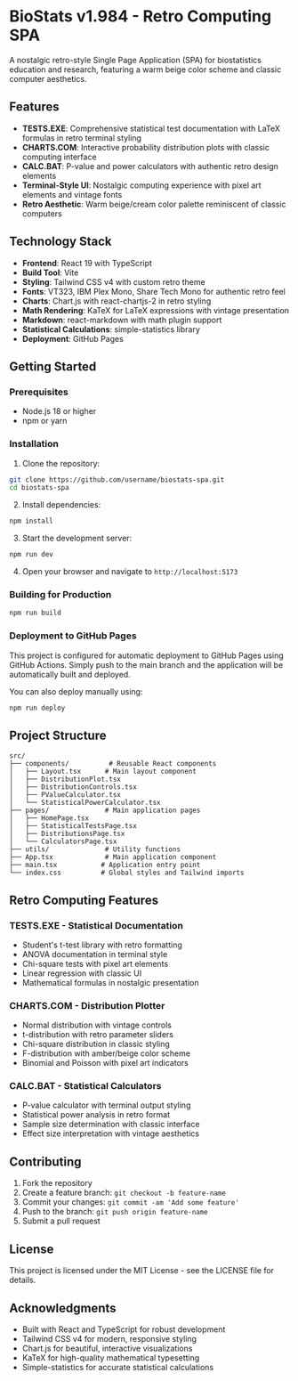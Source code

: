 # BioStats v1.984 - Retro Computing SPA

A nostalgic retro-style Single Page Application (SPA) for biostatistics education and research, featuring a warm beige color scheme and classic computer aesthetics.

## Features

- **TESTS.EXE**: Comprehensive statistical test documentation with LaTeX formulas in retro terminal styling
- **CHARTS.COM**: Interactive probability distribution plots with classic computing interface
- **CALC.BAT**: P-value and power calculators with authentic retro design elements
- **Terminal-Style UI**: Nostalgic computing experience with pixel art elements and vintage fonts
- **Retro Aesthetic**: Warm beige/cream color palette reminiscent of classic computers

## Technology Stack

- **Frontend**: React 19 with TypeScript
- **Build Tool**: Vite
- **Styling**: Tailwind CSS v4 with custom retro theme
- **Fonts**: VT323, IBM Plex Mono, Share Tech Mono for authentic retro feel
- **Charts**: Chart.js with react-chartjs-2 in retro styling
- **Math Rendering**: KaTeX for LaTeX expressions with vintage presentation
- **Markdown**: react-markdown with math plugin support
- **Statistical Calculations**: simple-statistics library
- **Deployment**: GitHub Pages

## Getting Started

### Prerequisites

- Node.js 18 or higher
- npm or yarn

### Installation

1. Clone the repository:
```bash
git clone https://github.com/username/biostats-spa.git
cd biostats-spa
```

2. Install dependencies:
```bash
npm install
```

3. Start the development server:
```bash
npm run dev
```

4. Open your browser and navigate to `http://localhost:5173`

### Building for Production

```bash
npm run build
```

### Deployment to GitHub Pages

This project is configured for automatic deployment to GitHub Pages using GitHub Actions. Simply push to the main branch and the application will be automatically built and deployed.

You can also deploy manually using:
```bash
npm run deploy
```

## Project Structure

```
src/
├── components/          # Reusable React components
│   ├── Layout.tsx      # Main layout component
│   ├── DistributionPlot.tsx
│   ├── DistributionControls.tsx
│   ├── PValueCalculator.tsx
│   └── StatisticalPowerCalculator.tsx
├── pages/              # Main application pages
│   ├── HomePage.tsx
│   ├── StatisticalTestsPage.tsx
│   ├── DistributionsPage.tsx
│   └── CalculatorsPage.tsx
├── utils/              # Utility functions
├── App.tsx             # Main application component
├── main.tsx           # Application entry point
└── index.css          # Global styles and Tailwind imports
```

## Retro Computing Features

### TESTS.EXE - Statistical Documentation
- Student's t-test library with retro formatting
- ANOVA documentation in terminal style
- Chi-square tests with pixel art elements
- Linear regression with classic UI
- Mathematical formulas in nostalgic presentation

### CHARTS.COM - Distribution Plotter
- Normal distribution with vintage controls
- t-distribution with retro parameter sliders
- Chi-square distribution in classic styling
- F-distribution with amber/beige color scheme
- Binomial and Poisson with pixel art indicators

### CALC.BAT - Statistical Calculators
- P-value calculator with terminal output styling
- Statistical power analysis in retro format
- Sample size determination with classic interface
- Effect size interpretation with vintage aesthetics

## Contributing

1. Fork the repository
2. Create a feature branch: `git checkout -b feature-name`
3. Commit your changes: `git commit -am 'Add some feature'`
4. Push to the branch: `git push origin feature-name`
5. Submit a pull request

## License

This project is licensed under the MIT License - see the LICENSE file for details.

## Acknowledgments

- Built with React and TypeScript for robust development
- Tailwind CSS v4 for modern, responsive styling
- Chart.js for beautiful, interactive visualizations
- KaTeX for high-quality mathematical typesetting
- Simple-statistics for accurate statistical calculations